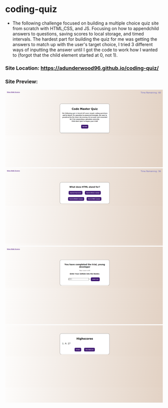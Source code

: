 # coding-quiz
- The following challenge focused on building a multiple choice quiz site from scratch with HTML,CSS, and JS. Focusing on how to appendchild answers to questions, saving scores to local storage, and timed intervals. The hardest part for building the quiz for me was getting the answers to match up with the user's target choice, I tried 3 different ways of inputting the answer until I got the code to work how I wanted to (forgot that the child element started at 0, not 1). 

### Site Location: https://adunderwood96.github.io/coding-quiz/

### Site Preview:
![Start-Page](https://github.com/adunderwood96/coding-quiz/blob/877dbb406dbd7890f410488302ff4e22ca2a39e4/assets/images/start.png)
![Questions](https://github.com/adunderwood96/coding-quiz/blob/877dbb406dbd7890f410488302ff4e22ca2a39e4/assets/images/question.png)
![Score-Results](https://github.com/adunderwood96/coding-quiz/blob/877dbb406dbd7890f410488302ff4e22ca2a39e4/assets/images/score.png)
![HS-Page](https://github.com/adunderwood96/coding-quiz/blob/877dbb406dbd7890f410488302ff4e22ca2a39e4/assets/images/highscore.png)